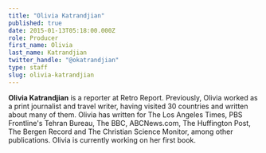 ```yaml
---
title: "Olivia Katrandjian"
published: true
date: 2015-01-13T05:18:00.000Z
role: Producer
first_name: Olivia
last_name: Katrandjian
twitter_handle: "@okatrandjian"
type: staff
slug: olivia-katrandjian
---
```


**Olivia Katrandjian** is a reporter at Retro Report. Previously, Olivia worked as a print journalist and travel writer, having visited 30 countries and written about many of them. Olivia has written for The Los Angeles Times, PBS Frontline's Tehran Bureau, The BBC, ABCNews.com, The Huffington Post, The Bergen Record and The Christian Science Monitor, among other publications. Olivia is currently working on her first book.

